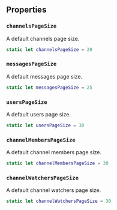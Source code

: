 
## Properties

### `channelsPageSize`

A default channels page size.

``` swift
static let channelsPageSize = 20
```

### `messagesPageSize`

A default messages page size.

``` swift
static let messagesPageSize = 25
```

### `usersPageSize`

A default users page size.

``` swift
static let usersPageSize = 30
```

### `channelMembersPageSize`

A default channel members page size.

``` swift
static let channelMembersPageSize = 30
```

### `channelWatchersPageSize`

A default channel watchers page size.

``` swift
static let channelWatchersPageSize = 30
```
